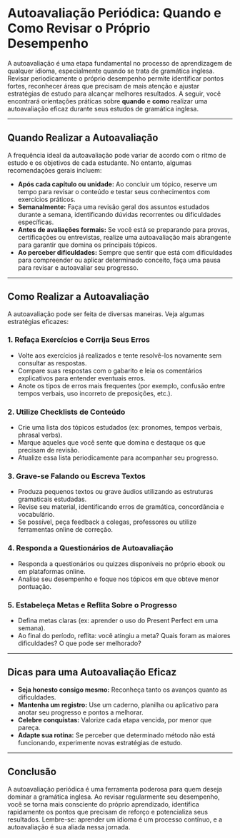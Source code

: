 
# Autoavaliação Periódica: Quando e Como Revisar o Próprio Desempenho

A autoavaliação é uma etapa fundamental no processo de aprendizagem de qualquer idioma, especialmente quando se trata de gramática inglesa. Revisar periodicamente o próprio desempenho permite identificar pontos fortes, reconhecer áreas que precisam de mais atenção e ajustar estratégias de estudo para alcançar melhores resultados. A seguir, você encontrará orientações práticas sobre **quando** e **como** realizar uma autoavaliação eficaz durante seus estudos de gramática inglesa.

---

## Quando Realizar a Autoavaliação

A frequência ideal da autoavaliação pode variar de acordo com o ritmo de estudo e os objetivos de cada estudante. No entanto, algumas recomendações gerais incluem:

- **Após cada capítulo ou unidade:** Ao concluir um tópico, reserve um tempo para revisar o conteúdo e testar seus conhecimentos com exercícios práticos.
- **Semanalmente:** Faça uma revisão geral dos assuntos estudados durante a semana, identificando dúvidas recorrentes ou dificuldades específicas.
- **Antes de avaliações formais:** Se você está se preparando para provas, certificações ou entrevistas, realize uma autoavaliação mais abrangente para garantir que domina os principais tópicos.
- **Ao perceber dificuldades:** Sempre que sentir que está com dificuldades para compreender ou aplicar determinado conceito, faça uma pausa para revisar e autoavaliar seu progresso.

---

## Como Realizar a Autoavaliação

A autoavaliação pode ser feita de diversas maneiras. Veja algumas estratégias eficazes:

### 1. **Refaça Exercícios e Corrija Seus Erros**
- Volte aos exercícios já realizados e tente resolvê-los novamente sem consultar as respostas.
- Compare suas respostas com o gabarito e leia os comentários explicativos para entender eventuais erros.
- Anote os tipos de erros mais frequentes (por exemplo, confusão entre tempos verbais, uso incorreto de preposições, etc.).

### 2. **Utilize Checklists de Conteúdo**
- Crie uma lista dos tópicos estudados (ex: pronomes, tempos verbais, phrasal verbs).
- Marque aqueles que você sente que domina e destaque os que precisam de revisão.
- Atualize essa lista periodicamente para acompanhar seu progresso.

### 3. **Grave-se Falando ou Escreva Textos**
- Produza pequenos textos ou grave áudios utilizando as estruturas gramaticais estudadas.
- Revise seu material, identificando erros de gramática, concordância e vocabulário.
- Se possível, peça feedback a colegas, professores ou utilize ferramentas online de correção.

### 4. **Responda a Questionários de Autoavaliação**
- Responda a questionários ou quizzes disponíveis no próprio ebook ou em plataformas online.
- Analise seu desempenho e foque nos tópicos em que obteve menor pontuação.

### 5. **Estabeleça Metas e Reflita Sobre o Progresso**
- Defina metas claras (ex: aprender o uso do Present Perfect em uma semana).
- Ao final do período, reflita: você atingiu a meta? Quais foram as maiores dificuldades? O que pode ser melhorado?

---

## Dicas para uma Autoavaliação Eficaz

- **Seja honesto consigo mesmo:** Reconheça tanto os avanços quanto as dificuldades.
- **Mantenha um registro:** Use um caderno, planilha ou aplicativo para anotar seu progresso e pontos a melhorar.
- **Celebre conquistas:** Valorize cada etapa vencida, por menor que pareça.
- **Adapte sua rotina:** Se perceber que determinado método não está funcionando, experimente novas estratégias de estudo.

---

## Conclusão

A autoavaliação periódica é uma ferramenta poderosa para quem deseja dominar a gramática inglesa. Ao revisar regularmente seu desempenho, você se torna mais consciente do próprio aprendizado, identifica rapidamente os pontos que precisam de reforço e potencializa seus resultados. Lembre-se: aprender um idioma é um processo contínuo, e a autoavaliação é sua aliada nessa jornada.

```
